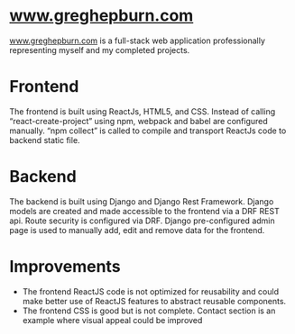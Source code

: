 # www.greghepburn.com

www.greghepburn.com is a full-stack web application professionally representing myself and my completed projects.

# Frontend
The frontend is built using ReactJs, HTML5, and CSS. Instead of calling “react-create-project” using npm, webpack and babel are configured manually.  “npm collect” is called to compile and transport ReactJs code to backend static file.   

# Backend
The backend is built using Django and Django Rest Framework. Django models are created and made accessible to the frontend via a DRF REST api. Route security is configured via DRF. Django pre-configured admin page is used to manually add, edit and remove data for the frontend. 

# Improvements
-	The frontend ReactJS code is not optimized for reusability and could make better use of ReactJS features to abstract reusable components.  
-	The frontend CSS is good but is not complete.  Contact section is an example where visual appeal could be improved

